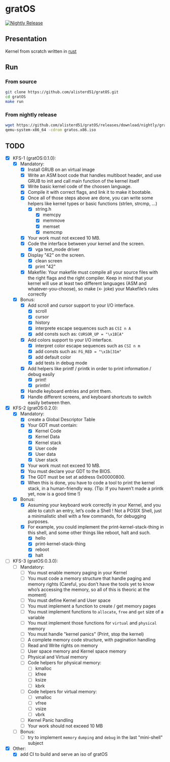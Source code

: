 # gratOS

[![Nightly Release](https://github.com/alisterd51/gratOS/actions/workflows/nightly-release.yaml/badge.svg)](https://github.com/alisterd51/gratOS/actions/workflows/nightly-release.yaml)

## Presentation

Kernel from scratch written in [rust](https://www.rust-lang.org/)

## Run

### From source

```bash
git clone https://github.com/alisterd51/gratOS.git
cd gratOS
make run
```

### From nightly release

```bash
wget https://github.com/alisterd51/gratOS/releases/download/nightly/gratos.x86.iso
qemu-system-x86_64 -cdrom gratos.x86.iso
```

## TODO

- [x] KFS-1 (gratOS:0.1.0):
  - [x] Mandatory:
    - [x] Install GRUB on an virtual image
    - [x] Write an ASM boot code that handles multiboot header, and use GRUB to init and call main function of the kernel itself
    - [x] Write basic kernel code of the choosen language.
    - [x] Compile it with correct flags, and link it to make it bootable.
    - [x] Once all of those steps above are done, you can write some helpers like kernel types or basic functions (strlen, strcmp, ...)
      - [x] string.h
        - [x] memcpy
        - [x] memmove
        - [x] memset
        - [x] memcmp
    - [x] Your work must not exceed 10 MB.
    - [x] Code the interface between your kernel and the screen.
      - [x] vga text_mode driver
    - [x] Display "42" on the screen.
      - [x] clean screen
      - [x] print "42"
    - [x] Makefile:
      Your makefile must compile all your source files with the right flags and the right compiler. Keep in mind that your kernel will use at least two different languages (ASM and whatever-you-choose), so make (<- joke) your Makefile’s rules correctly
  - [x] Bonus:
    - [x] Add scroll and cursor support to your I/O interface.
      - [x] scroll
      - [x] cursor
      - [x] history
      - [x] interprete escape sequences such as `CSI n A`
      - [x] add consts such as: `CURSOR_UP = "\x1B[A"`
    - [x] Add colors support to your I/O interface.
      - [x] interpret color escape sequences such as `CSI n m`
      - [x] add consts such as: `FG_RED = "\x1b[31m"`
      - [x] add default color
      - [x] add tests in debug mode
    - [x] Add helpers like printf / printk in order to print information / debug easily
      - [x] print!
      - [x] println!
    - [x] Handle keyboard entries and print them.
    - [x] Handle different screens, and keyboard shortcuts to switch easily between then.
- [x] KFS-2 (gratOS:0.2.0):
  - [x] Mandatory:
    - [x] create a Global Descriptor Table
    - [x] Your GDT must contain:
      - [x] Kernel Code
      - [x] Kernel Data
      - [x] Kernel stack
      - [x] User code
      - [x] User data
      - [x] User stack
    - [x] Your work must not exceed 10 MB.
    - [x] You must declare your GDT to the BIOS.
    - [x] The GDT must be set at address 0x00000800.
    - [x] When this is done, you have to code a tool to print the kernel stack, in a human-friendly way. (Tip: If you haven’t made a printk yet, now is a good time !)
  - [x] Bonus:
    - [x] Assuming your keyboard work correctly in your Kernel, and you able to catch an entry, let’s code a Shell !
        Not a POSIX Shell, just a minimalistic shell with a few commands, for debugging purposes.
    - [x] For example, you could implement the print-kernel-stack-thing in this shell, and some other things like reboot, halt and such.
      - [x] hello
      - [x] print-kernel-stack-thing
      - [x] reboot
      - [x] halt
- [ ] KFS-3 (gratOS:0.3.0):
  - [ ] Mandatory:
    - [ ] You must enable memory paging in your Kernel
    - [ ] You must code a memory structure that handle paging and memory rights (Careful, you don’t have the tools yet to know who’s accessing the memory, so all of this is theoric at the moment)
    - [ ] You must define Kernel and User space
    - [ ] You must implement a function to create / get memory pages
    - [ ] You must implement functions to `allocate`, `free` and `get` size of a variable
    - [ ] You must implement those functions for `virtual` and `physical` memory
    - [ ] You must handle "kernel panics" (Print, stop the kernel)
    - [ ] A complete memory code structure, with pagination handling
    - [ ] Read and Write rights on memory
    - [ ] User space memory and Kernel space memory
    - [ ] Physical and Virtual memory
    - [ ] Code helpers for physical memory:
      - [ ] kmalloc
      - [ ] kfree
      - [ ] ksize
      - [ ] kbrk
    - [ ] Code helpers for virtual memory:
      - [ ] vmalloc
      - [ ] vfree
      - [ ] vsize
      - [ ] vbrk
    - [ ] Kernel Panic handling
    - [ ] Your work should not exceed 10 MB
  - [ ] Bonus:
    - [ ] try to implement `memory` `dumping` and `debug` in the last "mini-shell" subject
- [x] Other:
  - [x] add CI to build and serve an iso of gratOS
